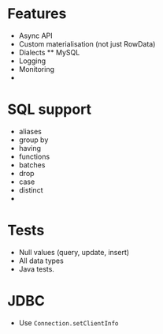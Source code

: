 # Features

* Async API
* Custom materialisation (not just RowData)
* Dialects
** MySQL
* Logging
* Monitoring
*

# SQL support

* aliases
* group by
* having
* functions
* batches
* drop
* case
* distinct
*

# Tests

* Null values (query, update, insert)
* All data types
* Java tests.

# JDBC

* Use `Connection.setClientInfo`
